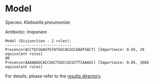 
# Model

Species: *Klebsiella pneumoniae*

Antibiotic: Imipenem

```
Model (Disjunction - 2 rules):
------------------------------
Presence(ACCTGCGGAGTGTATGGCACGGCAAATGACT) [Importance: 0.95, 29 equivalent rules]
OR
Presence(AAAAAAGCACCGGCTGGCCGCGCTTCAAAGC) [Importance: 0.05, 1688 equivalent rules]

```

For details, please refer to the [results directory](../../../../../results/scm_b/klebsiella%20pneumoniae/imipenem/repeat_8/).

